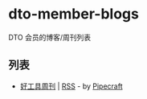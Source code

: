 # dto-member-blogs
DTO 会员的博客/周刊列表

## 列表

- [好工具周刊](https://discuss-cn.bestxtools.com/t/weekly) | [RSS](https://discuss-cn.bestxtools.com/atom/t/weekly/discussions) - by [Pipecraft](https://dto.pipecraft.net/u/pipecraft)
